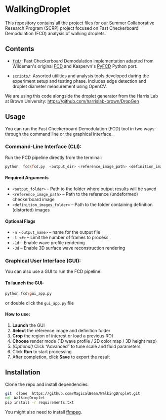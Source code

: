 # WalkingDroplet

This repository contains all the project files for our Summer Collaborative Research Program (SCRP) project focused on Fast Checkerboard Demodulation (FCD) analysis of walking droplets.

## Contents

- [`fcd/`](./fcd): Fast Checkerboard Demodulation implementation adapted from Wildeman's original [FCD](https://github.com/swildeman/fcd) and Kaspervn's [PyFCD](https://github.com/kaspervn/pyfcd) Python port.

- [`scripts/`](./scripts): Assorted utilities and analysis tools developed during the experiment setup and testing phase. Includes edge detection and droplet diameter measurement using OpenCV.

We are using this code alongside the droplet generator from the Harris Lab at Brown University: https://github.com/harrislab-brown/DropGen

## Usage

You can run the Fast Checkerboard Demodulation (FCD) tool in two ways: through the command line or the graphical interface.

### Command-Line Interface (CLI):
Run the FCD pipeline directly from the terminal:
```bash
python  fcd\fcd.py  <output_dir> <reference_image_path> <definition_images_dir> [options]
```

#### Required Arguments

- `<output_folder>` – Path to the folder where output results will be saved
- `<reference_image_path>` – Path to the reference (undeformed) checkerboard image
- `<definition_images_folder>` – Path to the folder containing definition (distorted) images

#### Optional Flags

- `-n <output_name>` – name for the output file
- `-l <#>` – Limit the number of frames to process
- `-1d` – Enable wave profile rendering
- `-3d` – Enable 3D surface wave reconstruction rendering

### Graphical User Interface (GUI):
You can also use a GUI to run the FCD pipeline.
#### To launch the GUI:
```bash
python fcd\gui_app.py
```
or double click the `gui_app.py` file

#### How to use:
1.  **Launch** the GUI
2.  **Select** the reference image and definition folder
3.  **Crop** the region of interest or load a previous ROI
4.  **Choose** render mode (1D wave profile / 2D color map / 3D height map)
5.  _(Optional)_ Click “Advanced” to tune scale and fluid parameters
6.  Click **Run** to start processing
7.  After completion, click **Save** to export the result

## Installation
Clone the repo and install dependencies:
```bash
git  clone  https://github.com/MagicalBean/WalkingDroplet.git
cd  WalkingDroplet
pip install -r requirements.txt
```

You might also need to install [ffmpeg](https://ffmpeg.org/download.html).